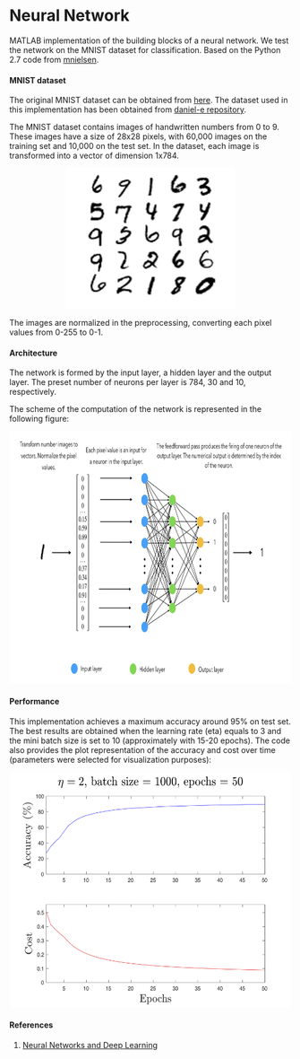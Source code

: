# Neural Network

MATLAB implementation of the building blocks of a neural network. We test the network on the MNIST dataset for classification. Based on the Python 2.7 code from [mnielsen](https://github.com/mnielsen/neural-networks-and-deep-learning).

#### MNIST dataset
The original MNIST dataset can be obtained from [here](http://yann.lecun.com/exdb/mnist/).
The dataset used in this implementation has been obtained from [daniel-e repository](https://github.com/daniel-e/mnist_octave).

The MNIST dataset contains images of handwritten numbers from 0 to 9. These images have a size of 28x28 pixels, with 60,000 images on the training set and 10,000 on the test set. In the dataset, each image is transformed into a vector of dimension 1x784. 

<p align="center">
  <img width="300" height="250" src="images/digits.jpg">
</p>

The images are normalized in the preprocessing, converting each pixel values from 0-255 to 0-1.

#### Architecture
The network is formed by the input layer, a hidden layer and the output layer. The preset number of neurons per layer is 784, 30 and 10, respectively. 

The scheme of the computation of the network is represented in the following figure:


<p align="center">
  <img width="800" height="450" src="images/architecture.jpg">
</p>



#### Performance
This implementation achieves a maximum accuracy around 95% on test set. The best results are obtained when the learning rate (eta) equals to 3 and the mini batch size is set to 10 (approximately with 15-20 epochs). The code also provides the plot representation of the accuracy and cost over time (parameters were selected for visualization purposes):

<p align="center">
  <img width="560" height="420" src="images/plot.jpg">
</p>

#### References
1. [Neural Networks and Deep Learning](http://neuralnetworksanddeeplearning.com)
